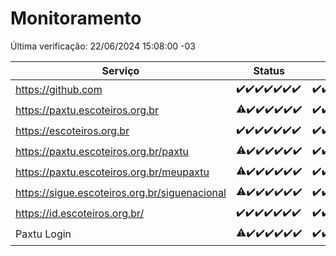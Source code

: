 # Monitoramento

Última verificação: 22/06/2024 15:08:00 -03

|Serviço|Status|Últimas 24h|
|---|---|---|
|https://github.com|<span title="2024-06-15: OK=24">✔️</span><span title="2024-06-16: OK=24">✔️</span><span title="2024-06-17: OK=24">✔️</span><span title="2024-06-18: OK=24">✔️</span><span title="2024-06-19: OK=24">✔️</span><span title="2024-06-20: OK=24">✔️</span><span title="2024-06-21: OK=18">✔️</span>|<span title="21/06/2024 15:09:00 -03 : 200">✔️</span><span title="21/06/2024 16:04:00 -03 : 200">✔️</span><span title="21/06/2024 17:08:00 -03 : 200">✔️</span><span title="21/06/2024 18:07:00 -03 : 200">✔️</span><span title="21/06/2024 19:07:00 -03 : 200">✔️</span><span title="21/06/2024 20:06:00 -03 : 200">✔️</span><span title="21/06/2024 21:32:00 -03 : 200">✔️</span><span title="21/06/2024 22:51:00 -03 : 200">✔️</span><span title="21/06/2024 23:22:00 -03 : 200">✔️</span><span title="22/06/2024 00:08:00 -03 : 200">✔️</span><span title="22/06/2024 01:08:00 -03 : 200">✔️</span><span title="22/06/2024 02:08:00 -03 : 200">✔️</span><span title="22/06/2024 03:09:00 -03 : 200">✔️</span><span title="22/06/2024 04:07:00 -03 : 200">✔️</span><span title="22/06/2024 05:09:00 -03 : 200">✔️</span><span title="22/06/2024 06:07:00 -03 : 200">✔️</span><span title="22/06/2024 07:07:00 -03 : 200">✔️</span><span title="22/06/2024 08:03:00 -03 : 200">✔️</span><span title="22/06/2024 09:10:00 -03 : 200">✔️</span><span title="22/06/2024 10:09:00 -03 : 200">✔️</span><span title="22/06/2024 11:06:00 -03 : 200">✔️</span><span title="22/06/2024 12:05:00 -03 : 200">✔️</span><span title="22/06/2024 13:07:00 -03 : 200">✔️</span><span title="22/06/2024 14:04:00 -03 : 200">✔️</span><span title="22/06/2024 15:08:00 -03 : 200">✔️</span>|
|https://paxtu.escoteiros.org.br|<span title="2024-06-15: OK=23, Falhas=1">⚠️</span><span title="2024-06-16: OK=24">✔️</span><span title="2024-06-17: OK=24">✔️</span><span title="2024-06-18: OK=24">✔️</span><span title="2024-06-19: OK=24">✔️</span><span title="2024-06-20: OK=24">✔️</span><span title="2024-06-21: OK=18">✔️</span>|<span title="21/06/2024 15:09:00 -03 : 200">✔️</span><span title="21/06/2024 16:04:00 -03 : 200">✔️</span><span title="21/06/2024 17:08:00 -03 : 200">✔️</span><span title="21/06/2024 18:07:00 -03 : 200">✔️</span><span title="21/06/2024 19:07:00 -03 : 200">✔️</span><span title="21/06/2024 20:06:00 -03 : 200">✔️</span><span title="21/06/2024 21:32:00 -03 : 200">✔️</span><span title="21/06/2024 22:51:00 -03 : 200">✔️</span><span title="21/06/2024 23:22:00 -03 : 200">✔️</span><span title="22/06/2024 00:08:00 -03 : 200">✔️</span><span title="22/06/2024 01:08:00 -03 : 200">✔️</span><span title="22/06/2024 02:08:00 -03 : 200">✔️</span><span title="22/06/2024 03:09:00 -03 : 200">✔️</span><span title="22/06/2024 04:07:00 -03 : 200">✔️</span><span title="22/06/2024 05:09:00 -03 : 200">✔️</span><span title="22/06/2024 06:07:00 -03 : 200">✔️</span><span title="22/06/2024 07:07:00 -03 : 200">✔️</span><span title="22/06/2024 08:03:00 -03 : 200">✔️</span><span title="22/06/2024 09:10:00 -03 : 200">✔️</span><span title="22/06/2024 10:09:00 -03 : 200">✔️</span><span title="22/06/2024 11:06:00 -03 : 200">✔️</span><span title="22/06/2024 12:05:00 -03 : 200">✔️</span><span title="22/06/2024 13:07:00 -03 : 200">✔️</span><span title="22/06/2024 14:04:00 -03 : 200">✔️</span><span title="22/06/2024 15:08:00 -03 : 200">✔️</span>|
|https://escoteiros.org.br|<span title="2024-06-15: OK=24">✔️</span><span title="2024-06-16: OK=24">✔️</span><span title="2024-06-17: OK=24">✔️</span><span title="2024-06-18: OK=24">✔️</span><span title="2024-06-19: OK=24">✔️</span><span title="2024-06-20: OK=24">✔️</span><span title="2024-06-21: OK=18">✔️</span>|<span title="21/06/2024 15:09:00 -03 : 200">✔️</span><span title="21/06/2024 16:04:00 -03 : 200">✔️</span><span title="21/06/2024 17:08:00 -03 : 200">✔️</span><span title="21/06/2024 18:07:00 -03 : 200">✔️</span><span title="21/06/2024 19:07:00 -03 : 200">✔️</span><span title="21/06/2024 20:06:00 -03 : 200">✔️</span><span title="21/06/2024 21:32:00 -03 : 200">✔️</span><span title="21/06/2024 22:51:00 -03 : 200">✔️</span><span title="21/06/2024 23:22:00 -03 : 200">✔️</span><span title="22/06/2024 00:08:00 -03 : 200">✔️</span><span title="22/06/2024 01:08:00 -03 : 200">✔️</span><span title="22/06/2024 02:08:00 -03 : 200">✔️</span><span title="22/06/2024 03:09:00 -03 : 200">✔️</span><span title="22/06/2024 04:07:00 -03 : 200">✔️</span><span title="22/06/2024 05:09:00 -03 : 200">✔️</span><span title="22/06/2024 06:07:00 -03 : 200">✔️</span><span title="22/06/2024 07:07:00 -03 : 200">✔️</span><span title="22/06/2024 08:03:00 -03 : 200">✔️</span><span title="22/06/2024 09:10:00 -03 : 200">✔️</span><span title="22/06/2024 10:09:00 -03 : 200">✔️</span><span title="22/06/2024 11:06:00 -03 : 200">✔️</span><span title="22/06/2024 12:05:00 -03 : 200">✔️</span><span title="22/06/2024 13:07:00 -03 : 200">✔️</span><span title="22/06/2024 14:04:00 -03 : 200">✔️</span><span title="22/06/2024 15:08:00 -03 : 200">✔️</span>|
|https://paxtu.escoteiros.org.br/paxtu|<span title="2024-06-15: OK=23, Falhas=1">⚠️</span><span title="2024-06-16: OK=24">✔️</span><span title="2024-06-17: OK=24">✔️</span><span title="2024-06-18: OK=24">✔️</span><span title="2024-06-19: OK=24">✔️</span><span title="2024-06-20: OK=24">✔️</span><span title="2024-06-21: OK=18">✔️</span>|<span title="21/06/2024 15:09:00 -03 : 200">✔️</span><span title="21/06/2024 16:04:00 -03 : 200">✔️</span><span title="21/06/2024 17:08:00 -03 : 200">✔️</span><span title="21/06/2024 18:07:00 -03 : 200">✔️</span><span title="21/06/2024 19:07:00 -03 : 200">✔️</span><span title="21/06/2024 20:06:00 -03 : 200">✔️</span><span title="21/06/2024 21:32:00 -03 : 200">✔️</span><span title="21/06/2024 22:51:00 -03 : 200">✔️</span><span title="21/06/2024 23:22:00 -03 : 200">✔️</span><span title="22/06/2024 00:08:00 -03 : 200">✔️</span><span title="22/06/2024 01:08:00 -03 : 200">✔️</span><span title="22/06/2024 02:08:00 -03 : 200">✔️</span><span title="22/06/2024 03:09:00 -03 : 200">✔️</span><span title="22/06/2024 04:07:00 -03 : 200">✔️</span><span title="22/06/2024 05:09:00 -03 : 200">✔️</span><span title="22/06/2024 06:07:00 -03 : 200">✔️</span><span title="22/06/2024 07:07:00 -03 : 200">✔️</span><span title="22/06/2024 08:03:00 -03 : 200">✔️</span><span title="22/06/2024 09:10:00 -03 : 200">✔️</span><span title="22/06/2024 10:09:00 -03 : 200">✔️</span><span title="22/06/2024 11:06:00 -03 : 200">✔️</span><span title="22/06/2024 12:05:00 -03 : 200">✔️</span><span title="22/06/2024 13:07:00 -03 : 200">✔️</span><span title="22/06/2024 14:04:00 -03 : 200">✔️</span><span title="22/06/2024 15:08:00 -03 : 200">✔️</span>|
|https://paxtu.escoteiros.org.br/meupaxtu|<span title="2024-06-15: OK=23, Falhas=1">⚠️</span><span title="2024-06-16: OK=24">✔️</span><span title="2024-06-17: OK=24">✔️</span><span title="2024-06-18: OK=24">✔️</span><span title="2024-06-19: OK=24">✔️</span><span title="2024-06-20: OK=24">✔️</span><span title="2024-06-21: OK=18">✔️</span>|<span title="21/06/2024 15:09:00 -03 : 200">✔️</span><span title="21/06/2024 16:04:00 -03 : 200">✔️</span><span title="21/06/2024 17:08:00 -03 : 200">✔️</span><span title="21/06/2024 18:07:00 -03 : 200">✔️</span><span title="21/06/2024 19:07:00 -03 : 200">✔️</span><span title="21/06/2024 20:06:00 -03 : 200">✔️</span><span title="21/06/2024 21:32:00 -03 : 200">✔️</span><span title="21/06/2024 22:51:00 -03 : 200">✔️</span><span title="21/06/2024 23:22:00 -03 : 200">✔️</span><span title="22/06/2024 00:08:00 -03 : 200">✔️</span><span title="22/06/2024 01:08:00 -03 : 200">✔️</span><span title="22/06/2024 02:08:00 -03 : 200">✔️</span><span title="22/06/2024 03:09:00 -03 : 200">✔️</span><span title="22/06/2024 04:07:00 -03 : 200">✔️</span><span title="22/06/2024 05:09:00 -03 : 200">✔️</span><span title="22/06/2024 06:07:00 -03 : 200">✔️</span><span title="22/06/2024 07:07:00 -03 : 200">✔️</span><span title="22/06/2024 08:03:00 -03 : 200">✔️</span><span title="22/06/2024 09:10:00 -03 : 200">✔️</span><span title="22/06/2024 10:09:00 -03 : 200">✔️</span><span title="22/06/2024 11:06:00 -03 : 200">✔️</span><span title="22/06/2024 12:05:00 -03 : 200">✔️</span><span title="22/06/2024 13:07:00 -03 : 200">✔️</span><span title="22/06/2024 14:04:00 -03 : 200">✔️</span><span title="22/06/2024 15:08:00 -03 : 200">✔️</span>|
|https://sigue.escoteiros.org.br/siguenacional|<span title="2024-06-15: OK=23, Falhas=1">⚠️</span><span title="2024-06-16: OK=24">✔️</span><span title="2024-06-17: OK=24">✔️</span><span title="2024-06-18: OK=24">✔️</span><span title="2024-06-19: OK=24">✔️</span><span title="2024-06-20: OK=24">✔️</span><span title="2024-06-21: OK=18">✔️</span>|<span title="21/06/2024 15:09:00 -03 : 200">✔️</span><span title="21/06/2024 16:04:00 -03 : 200">✔️</span><span title="21/06/2024 17:08:00 -03 : 200">✔️</span><span title="21/06/2024 18:07:00 -03 : 200">✔️</span><span title="21/06/2024 19:07:00 -03 : 200">✔️</span><span title="21/06/2024 20:06:00 -03 : 200">✔️</span><span title="21/06/2024 21:32:00 -03 : 200">✔️</span><span title="21/06/2024 22:51:00 -03 : 200">✔️</span><span title="21/06/2024 23:22:00 -03 : 200">✔️</span><span title="22/06/2024 00:08:00 -03 : 200">✔️</span><span title="22/06/2024 01:08:00 -03 : 200">✔️</span><span title="22/06/2024 02:08:00 -03 : 200">✔️</span><span title="22/06/2024 03:09:00 -03 : 200">✔️</span><span title="22/06/2024 04:07:00 -03 : 200">✔️</span><span title="22/06/2024 05:09:00 -03 : 200">✔️</span><span title="22/06/2024 06:07:00 -03 : 200">✔️</span><span title="22/06/2024 07:07:00 -03 : 200">✔️</span><span title="22/06/2024 08:03:00 -03 : 200">✔️</span><span title="22/06/2024 09:10:00 -03 : 200">✔️</span><span title="22/06/2024 10:09:00 -03 : 200">✔️</span><span title="22/06/2024 11:06:00 -03 : 200">✔️</span><span title="22/06/2024 12:05:00 -03 : 200">✔️</span><span title="22/06/2024 13:07:00 -03 : 200">✔️</span><span title="22/06/2024 14:04:00 -03 : 200">✔️</span><span title="22/06/2024 15:08:00 -03 : 200">✔️</span>|
|https://id.escoteiros.org.br/|<span title="2024-06-15: OK=24">✔️</span><span title="2024-06-16: OK=24">✔️</span><span title="2024-06-17: OK=24">✔️</span><span title="2024-06-18: OK=24">✔️</span><span title="2024-06-19: OK=24">✔️</span><span title="2024-06-20: OK=24">✔️</span><span title="2024-06-21: OK=18">✔️</span>|<span title="21/06/2024 15:09:00 -03 : 200">✔️</span><span title="21/06/2024 16:04:00 -03 : 200">✔️</span><span title="21/06/2024 17:08:00 -03 : 200">✔️</span><span title="21/06/2024 18:07:00 -03 : 200">✔️</span><span title="21/06/2024 19:07:00 -03 : 200">✔️</span><span title="21/06/2024 20:06:00 -03 : 200">✔️</span><span title="21/06/2024 21:32:00 -03 : 200">✔️</span><span title="21/06/2024 22:51:00 -03 : 200">✔️</span><span title="21/06/2024 23:22:00 -03 : 200">✔️</span><span title="22/06/2024 00:08:00 -03 : 200">✔️</span><span title="22/06/2024 01:08:00 -03 : 200">✔️</span><span title="22/06/2024 02:08:00 -03 : 200">✔️</span><span title="22/06/2024 03:09:00 -03 : 200">✔️</span><span title="22/06/2024 04:07:00 -03 : 200">✔️</span><span title="22/06/2024 05:09:00 -03 : 200">✔️</span><span title="22/06/2024 06:07:00 -03 : 200">✔️</span><span title="22/06/2024 07:07:00 -03 : 200">✔️</span><span title="22/06/2024 08:03:00 -03 : 200">✔️</span><span title="22/06/2024 09:10:00 -03 : 200">✔️</span><span title="22/06/2024 10:09:00 -03 : 200">✔️</span><span title="22/06/2024 11:06:00 -03 : 200">✔️</span><span title="22/06/2024 12:05:00 -03 : 200">✔️</span><span title="22/06/2024 13:07:00 -03 : 200">✔️</span><span title="22/06/2024 14:04:00 -03 : 200">✔️</span><span title="22/06/2024 15:08:00 -03 : 200">✔️</span>|
|Paxtu Login|<span title="2024-06-15: OK=23, Falhas=1">⚠️</span><span title="2024-06-16: OK=24">✔️</span><span title="2024-06-17: OK=24">✔️</span><span title="2024-06-18: OK=24">✔️</span><span title="2024-06-19: OK=24">✔️</span><span title="2024-06-20: OK=24">✔️</span><span title="2024-06-21: OK=18">✔️</span>|<span title="21/06/2024 15:10:00 -03 : 200">✔️</span><span title="21/06/2024 16:04:00 -03 : 200">✔️</span><span title="21/06/2024 17:08:00 -03 : 200">✔️</span><span title="21/06/2024 18:07:00 -03 : 200">✔️</span><span title="21/06/2024 19:07:00 -03 : 200">✔️</span><span title="21/06/2024 20:06:00 -03 : 200">✔️</span><span title="21/06/2024 21:32:00 -03 : 200">✔️</span><span title="21/06/2024 22:51:00 -03 : 200">✔️</span><span title="21/06/2024 23:22:00 -03 : 200">✔️</span><span title="22/06/2024 00:08:00 -03 : 200">✔️</span><span title="22/06/2024 01:08:00 -03 : 200">✔️</span><span title="22/06/2024 02:08:00 -03 : 200">✔️</span><span title="22/06/2024 03:09:00 -03 : 200">✔️</span><span title="22/06/2024 04:07:00 -03 : 200">✔️</span><span title="22/06/2024 05:09:00 -03 : 200">✔️</span><span title="22/06/2024 06:07:00 -03 : 200">✔️</span><span title="22/06/2024 07:07:00 -03 : 200">✔️</span><span title="22/06/2024 08:03:00 -03 : 200">✔️</span><span title="22/06/2024 09:10:00 -03 : 200">✔️</span><span title="22/06/2024 10:09:00 -03 : 200">✔️</span><span title="22/06/2024 11:06:00 -03 : 200">✔️</span><span title="22/06/2024 12:05:00 -03 : 200">✔️</span><span title="22/06/2024 13:07:00 -03 : 200">✔️</span><span title="22/06/2024 14:04:00 -03 : 200">✔️</span><span title="22/06/2024 15:08:00 -03 : 200">✔️</span>|
